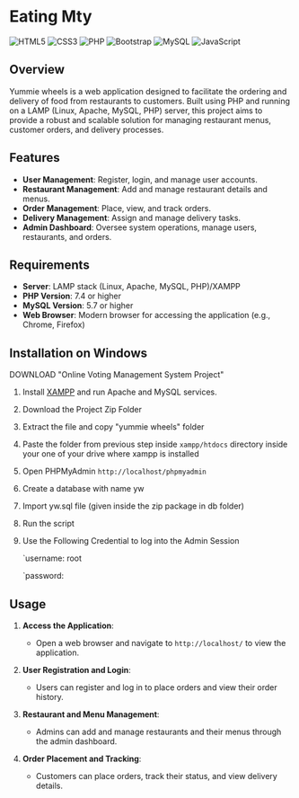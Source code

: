 # Eating Mty

![HTML5](https://img.shields.io/badge/html5-%23E34F26.svg?style=for-the-badge&logo=html5&logoColor=white) ![CSS3](https://img.shields.io/badge/css3-%231572B6.svg?style=for-the-badge&logo=css3&logoColor=white) ![PHP](https://img.shields.io/badge/php-%23777BB4.svg?style=for-the-badge&logo=php&logoColor=white) ![Bootstrap](https://img.shields.io/badge/bootstrap-%238511FA.svg?style=for-the-badge&logo=bootstrap&logoColor=white) ![MySQL](https://img.shields.io/badge/mysql-4479A1.svg?style=for-the-badge&logo=mysql&logoColor=white) ![JavaScript](https://img.shields.io/badge/javascript-%23323330.svg?style=for-the-badge&logo=javascript&logoColor=%23F7DF1E)

## Overview

Yummie wheels is a web application designed to facilitate the ordering and delivery of food from restaurants to customers. Built using PHP and running on a LAMP (Linux, Apache, MySQL, PHP) server, this project aims to provide a robust and scalable solution for managing restaurant menus, customer orders, and delivery processes.

## Features

- **User Management**: Register, login, and manage user accounts.
- **Restaurant Management**: Add and manage restaurant details and menus.
- **Order Management**: Place, view, and track orders.
- **Delivery Management**: Assign and manage delivery tasks.
- **Admin Dashboard**: Oversee system operations, manage users, restaurants, and orders.

## Requirements

- **Server**: LAMP stack (Linux, Apache, MySQL, PHP)/XAMPP
- **PHP Version**: 7.4 or higher
- **MySQL Version**: 5.7 or higher
- **Web Browser**: Modern browser for accessing the application (e.g., Chrome, Firefox)

## Installation on Windows

DOWNLOAD "Online Voting Management System Project"

1. Install [XAMPP](https://www.youtube.com/watch?v=VCHXCusltqI) and run Apache and MySQL services.

2. Download the Project Zip Folder

3. Extract the file and copy "yummie wheels" folder

4. Paste the folder from previous step inside `xampp/htdocs` directory inside your one of your drive where xampp is installed

5. Open PHPMyAdmin `http://localhost/phpmyadmin`

6. Create a database with name yw

7. Import yw.sql file (given inside the zip package in db folder)

8. Run the script

9. Use the Following Credential to log into the Admin Session

   `username: root

   `password:

## Usage

1. **Access the Application**:
   - Open a web browser and navigate to `http://localhost/` to view the application.
2. **User Registration and Login**:

   - Users can register and log in to place orders and view their order history.

3. **Restaurant and Menu Management**:

   - Admins can add and manage restaurants and their menus through the admin dashboard.

4. **Order Placement and Tracking**:

   - Customers can place orders, track their status, and view delivery details.




